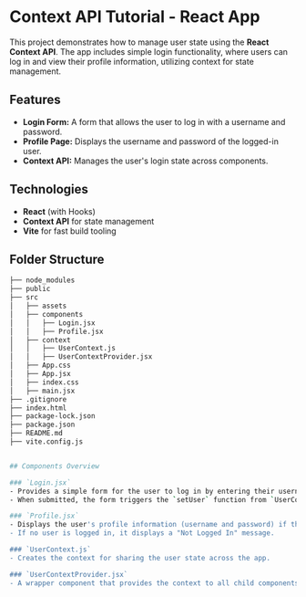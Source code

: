# Context API Tutorial - React App

This project demonstrates how to manage user state using the **React Context API**. The app includes simple login functionality, where users can log in and view their profile information, utilizing context for state management.

## Features

- **Login Form:** A form that allows the user to log in with a username and password.
- **Profile Page:** Displays the username and password of the logged-in user.
- **Context API:** Manages the user's login state across components.

## Technologies

- **React** (with Hooks)
- **Context API** for state management
- **Vite** for fast build tooling

## Folder Structure

```bash
├── node_modules
├── public
├── src
│   ├── assets
│   ├── components
│   │   ├── Login.jsx
│   │   ├── Profile.jsx
│   ├── context
│   │   ├── UserContext.js
│   │   ├── UserContextProvider.jsx
│   ├── App.css
│   ├── App.jsx
│   ├── index.css
│   ├── main.jsx
├── .gitignore
├── index.html
├── package-lock.json
├── package.json
├── README.md
├── vite.config.js


## Components Overview

### `Login.jsx`
- Provides a simple form for the user to log in by entering their username and password.
- When submitted, the form triggers the `setUser` function from `UserContext`, updating the user state.

### `Profile.jsx`
- Displays the user's profile information (username and password) if they are logged in.
- If no user is logged in, it displays a "Not Logged In" message.

### `UserContext.js`
- Creates the context for sharing the user state across the app.

### `UserContextProvider.jsx`
- A wrapper component that provides the context to all child components (i.e., `Login` and `Profile`).
